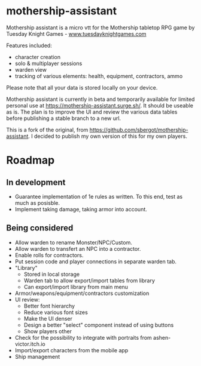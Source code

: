# mothership-assistant

Mothership assistant is a micro vtt for the Mothership tabletop RPG game by Tuesday Knight Games - www.tuesdayknightgames.com

Features included:

- character creation
- solo & multiplayer sessions
- warden view
- tracking of various elements: health, equipment, contractors, ammo

Please note that all your data is stored locally on your device.

Mothership assistant is currently in beta and temporarily available for limited personal use at https://mothership-assistant.surge.sh/. It should be useable as is. The plan is to improve the UI and review the various data tables before publishing a stable branch to a new url.

This is a fork of the original, from https://github.com/sbergot/mothership-assistant. I decided to publish my own version of this for my own players.

# Roadmap

## In development

- Guarantee implementation of 1e rules as written. To this end, test as much as posisble.
- Implement taking damage, taking armor into account.

## Being considered

- Allow warden to rename Monster/NPC/Custom.
- Allow warden to transfert an NPC into a contractor.
- Enable rolls for contractors.
- Put session code and player connections in separate warden tab.
- "Library"
  - Stored in local storage
  - Warden tab to allow export/import tables from library
  - Can export/import library from main menu
- Armor/weapons/equipment/contractors customization
- UI review:
  - Better font hierarchy
  - Reduce various font sizes
  - Make the UI denser
  - Design a better "select" component instead of using buttons
  - Show players other
- Check for the possibility to integrate with portraits from ashen-victor.itch.io
- Import/export characters from the mobile app
- Ship management
